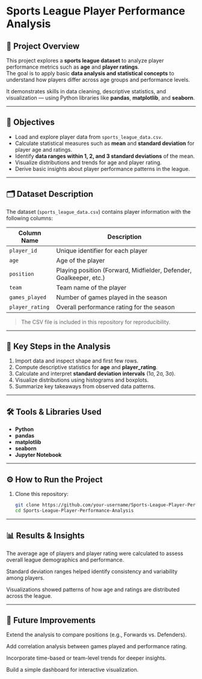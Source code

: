 # Sports League Player Performance Analysis

## 📘 Project Overview
This project explores a **sports league dataset** to analyze player performance metrics such as **age** and **player ratings**.  
The goal is to apply basic **data analysis and statistical concepts** to understand how players differ across age groups and performance levels.

It demonstrates skills in data cleaning, descriptive statistics, and visualization — using Python libraries like **pandas**, **matplotlib**, and **seaborn**.

---

## 🎯 Objectives
- Load and explore player data from `sports_league_data.csv`.
- Calculate statistical measures such as **mean** and **standard deviation** for player age and ratings.
- Identify **data ranges within 1, 2, and 3 standard deviations** of the mean.
- Visualize distributions and trends for age and player rating.
- Derive basic insights about player performance patterns in the league.

---

## 🗂️ Dataset Description
The dataset (`sports_league_data.csv`) contains player information with the following columns:

| Column Name     | Description |
|-----------------|--------------|
| `player_id`     | Unique identifier for each player |
| `age`           | Age of the player |
| `position`      | Playing position (Forward, Midfielder, Defender, Goalkeeper, etc.) |
| `team`          | Team name of the player |
| `games_played`  | Number of games played in the season |
| `player_rating` | Overall performance rating for the season |

> The CSV file is included in this repository for reproducibility.

---

## 🧠 Key Steps in the Analysis
1. Import data and inspect shape and first few rows.  
2. Compute descriptive statistics for **age** and **player_rating**.  
3. Calculate and interpret **standard deviation intervals** (1σ, 2σ, 3σ).  
4. Visualize distributions using histograms and boxplots.  
5. Summarize key takeaways from observed data patterns.

---

## 🛠️ Tools & Libraries Used
- **Python**
- **pandas**
- **matplotlib**
- **seaborn**
- **Jupyter Notebook**

---

## ⚙️ How to Run the Project
1. Clone this repository:
   ```bash
   git clone https://github.com/your-username/Sports-League-Player-Performance-Analysis.git
   cd Sports-League-Player-Performance-Analysis
---

## 📊 Results & Insights

The average age of players and player rating were calculated to assess overall league demographics and performance.

Standard deviation ranges helped identify consistency and variability among players.

Visualizations showed patterns of how age and ratings are distributed across the league.

---

## 🚀 Future Improvements

Extend the analysis to compare positions (e.g., Forwards vs. Defenders).

Add correlation analysis between games played and performance rating.

Incorporate time-based or team-level trends for deeper insights.

Build a simple dashboard for interactive visualization.
